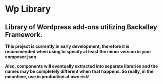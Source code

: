 # Wp Library

## Library of Wordpress add-ons utilizing Backalley Framework.

**This project is currently in early development, therefore it is recommended when
using to specify at least the minor version in your composer.json.**

**Also, components will eventually extracted into separate libraries and the names
may be completely different when that happens. So really, in the meantime, use in
production at own risk!**
